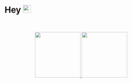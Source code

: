 <body>
  <header>
    <h1 align="left">Hey
    <img src="https://media.giphy.com/media/hvRJCLFzcasrR4ia7z/giphy.gif" width="26">
    </h1>
  </header>
 <section>
    <div align="center">
  <a href="https://github.com/luizgasp">
  <img height="150em" src="https://github-readme-stats.vercel.app/api?username=luizgasp&show_icons=true&theme=dark&include_all_commits=true&count_private=true"/>
  <img height="150em" src="https://github-readme-stats.vercel.app/api/top-langs/?username=luizgasp&layout=compact&langs_count=7&theme=dark"/>
</div>
</body>
